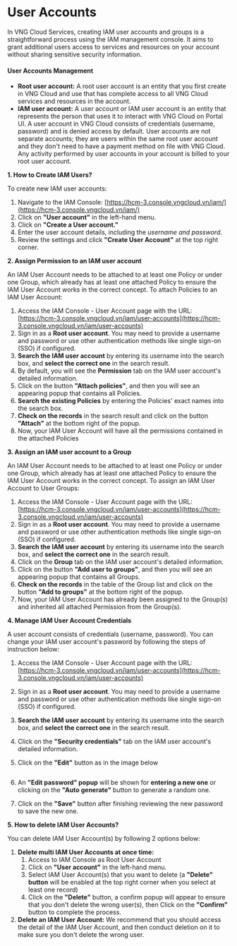 # User Accounts

In VNG Cloud Services, creating IAM user accounts and groups is a straightforward process using the IAM management console. It aims to grant additional users access to services and resources on your account without sharing sensitive security information.

#### User Accounts Management <a href="#useraccounts-useraccountsmanagement" id="useraccounts-useraccountsmanagement"></a>

* **Root user account:** A root user account is an entity that you first create in VNG Cloud and use that has complete access to all VNG Cloud services and resources in the account.
* **IAM user account:** A user account or IAM user account is an entity that represents the person that uses it to interact with VNG Cloud on Portal UI. A user account in VNG Cloud consists of credentials (username, password) and is denied access by default. User accounts are not separate accounts; they are users within the same root user account and they don't need to have a payment method on file with VNG Cloud. Any activity performed by user accounts in your account is billed to your root user account.

**1. How to Create IAM Users?**

To create new IAM user accounts:

1. Navigate to the IAM Console: [https://hcm-3.console.vngcloud.vn/iam/](https://hcm-3.console.vngcloud.vn/iam/)
2. Click on **"User account"** in the left-hand menu.
3. Click on **"Create a User account."**
4. Enter the user account details, including the _username and password_.
5. Review the settings and click **"Create User Account"** at the top right corner.

**2. Assign Permission to an IAM user account**

An IAM User Account needs to be attached to at least one Policy or under one Group, which already has at least one attached Policy to ensure the IAM User Account works in the correct concept. To attach Policies to an IAM User Account:

1. Access the IAM Console - User Account page with the URL: [https://hcm-3.console.vngcloud.vn/iam/user-accounts](https://hcm-3.console.vngcloud.vn/iam/user-accounts)
2. Sign in as a **Root user account**. You may need to provide a username and password or use other authentication methods like single sign-on (SSO) if configured.
3. **Search the IAM user account** by entering its username into the search box, and **select the correct one** in the search result.
4. By default, you will see the **Permission** tab on the IAM user account's detailed information.
5. Click on the button **"Attach policies"**, and then you will see an appearing popup that contains all Policies.
6. **Search the existing Policies** by entering the Policies' exact names into the search box.
7. **Check on the records** in the search result and click on the button **"Attach"** at the bottom right of the popup.
8. Now, your IAM User Account will have all the permissions contained in the attached Policies

**3. Assign an IAM user account to a Group**

An IAM User Account needs to be attached to at least one Policy or under one Group, which already has at least one attached Policy to ensure the IAM User Account works in the correct concept. To assign an IAM User Account to User Groups:

1. Access the IAM Console - User Account page with the URL: [https://hcm-3.console.vngcloud.vn/iam/user-accounts](https://hcm-3.console.vngcloud.vn/iam/user-accounts)
2. Sign in as a **Root user account**. You may need to provide a username and password or use other authentication methods like single sign-on (SSO) if configured.
3. **Search the IAM user account** by entering its username into the search box, and **select the correct one** in the search result.
4. Click on the **Group** tab on the IAM user account's detailed information.
5. Click on the button **"Add user to groups"**, and then you will see an appearing popup that contains all Groups.
6. **Check on the records** in the table of the Group list and click on the button **"Add to groups"** at the bottom right of the popup.
7. Now, your IAM User Account has already been assigned to the Group(s) and inherited all attached Permission from the Group(s).

**4. Manage IAM User Account Credentials**

A user account consists of credentials (username, password). You can change your IAM user account's password by following the steps of instruction below:

1. Access the IAM Console - User Account page with the URL: [https://hcm-3.console.vngcloud.vn/iam/user-accounts](https://hcm-3.console.vngcloud.vn/iam/user-accounts)
2. Sign in as a **Root user account**. You may need to provide a username and password or use other authentication methods like single sign-on (SSO) if configured.
3. **Search the IAM user account** by entering its username into the search box, and **select the correct one** in the search result.
4. Click on the **"Security credentials"** tab on the IAM user account's detailed information.
5.  Click on the **"Edit"** button as in the image below

    <figure><img src="https://docs.vngcloud.vn/download/attachments/59806682/Screenshot%202023-07-25%20144222.png?version=1&#x26;modificationDate=1690270959000&#x26;api=v2" alt=""><figcaption></figcaption></figure>
6. An **"Edit password" popup** will be shown for **entering a new one** or clicking on the **"Auto generate"** button to generate a random one.
7. Click on the **"Save"** button after finishing reviewing the new password to save the new one.

**5. How to delete IAM User Accounts?**

You can delete IAM User Account(s) by following 2 options below:

1. **Delete multi IAM User Accounts at once time:**
   1. Access to IAM Console as Root User Account
   2. Click on **"User account"** in the left-hand menu.
   3. Select IAM User Account(s) that you want to delete (a **"Delete" button** will be enabled at the top right corner when you select at least one record)
   4. Click on the **"Delete"** button, a confirm popup will appear to ensure that you don't delete the wrong user(s), then Click on the **"Confirm"** button to complete the process.
2. **Delete an IAM User Account:** We recommend that you should access the detail of the IAM User Account, and then conduct deletion on it to make sure you don't delete the wrong user.
